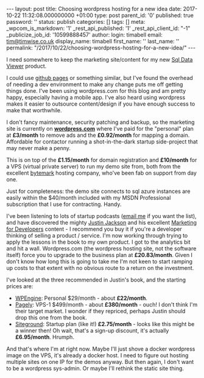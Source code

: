 \--- layout: post title: Choosing wordpress hosting for a new idea date: 2017-10-22 11:32:08.000000000 +01:00 type: post parent\_id: '0' published: true password: '' status: publish categories: \[\] tags: \[\] meta: \_wpcom\_is\_markdown: '1' \_rest\_api\_published: '1' \_rest\_api\_client\_id: "-1" \_publicize\_job\_id: '10599888457' author: login: timabell email: tim@timwise.co.uk display\_name: timabell first\_name: '' last\_name: '' permalink: "/2017/10/22/choosing-wordpress-hosting-for-a-new-idea/" ---

I need somewhere to keep the marketing site/content for my new [Sql Data Viewer](https://sqldataviewer.com/) product.

I could use [github pages](https://pages.github.com/) or something similar, but I've found the overhead of needing a dev environment to make any change puts me off getting things done. I've been using wordpress.com for this blog and am pretty happy, especially having a mobile app. I've also heard using wordpress makes it easier to outsource content/design if you have enough success to make that worthwhile.

I don't fancy maintenance, security patching and backup, so the marketing site is currently on **[wordpress.com](https://wordpress.com/)** where I've paid for the "personal" plan at **£3/month** to remove ads and the **£0.92/month** for mapping a domain. Affordable for contactor running a shot-in-the-dark startup side-project that may never make a penny.

This is on top of the **£1.15/month** for domain registration and **£10/month** for a VPS (virtual private server) to run my demo site from, both from the excellent [bytemark](https://www.bytemark.co.uk/) hosting company, who've been fab on support from day one.

Just for completeness: the demo site connects to sql azure instances are easily within the $40/month included with my MSDN Professional subscription that I use for contracting. Handy.

I've been listening to lots of startup podcasts ([email me](mailto:tim@timwise.co.uk?subject=startup-podcasts&body=send-me-your-opml!) if you want the list), and have discovered the mighty [Justin Jackson](https://justinjackson.ca/) and his excellent [Marketing for Developers](https://devmarketing.xyz/) content - I recommend you buy it if you're a developer thinking of selling a product / service. I'm now working through trying to apply the lessons in the book to my own product. I got to the analytics bit and hit a wall. Wordpress.com (the wordpress hosting site, not the software itself) force you to upgrade to the business plan at **£20.83/month**. Given I don't know how long this is going to take me I'm not keen to start ramping up costs to that extent with no obvious route to a return on the investment.

I've looked at the three recommended in Justin's book, and the starting prices are:

*   [WPEngine](https://wpengine.com/plans/): Personal $29/month - about **£22/month**.
*   [Pagely](https://pagely.com/plans-pricing/): VPS-1 $499/month - about **£380/month** - ouch! I don't think I'm their target market. I wonder if they repriced, perhaps Justin should drop this one from the book.
*   [Siteground](https://www.siteground.co.uk/wordpress-hosting.htm): Startup plan (like it!) **£2.75/month** - looks like this might be a winner then! Oh wait, that's a sign-up discount, it's actually **£6.95/month**. Hrumph.

And that's where I'm at right now. Maybe I'll just shove a docker wordpress image on the VPS, it's already a docker host. I need to figure out hosting multiple sites on one IP for the demos anyway. But then again, I don't want to be a wordpress sys-admin. Or maybe I'll rethink the static site thing.